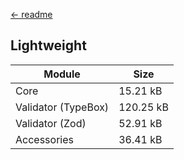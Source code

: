 [← readme](https://github.com/azurystudio/cheetah#readme)

## Lightweight

| Module | Size |
| --- | --- |
| Core | 15.21 kB |
| Validator (TypeBox) | 120.25 kB |
| Validator (Zod) | 52.91 kB |
| Accessories | 36.41 kB |
